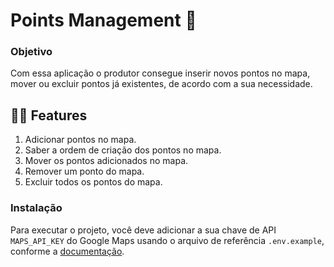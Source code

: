 # Points Management :memo:

### Objetivo

Com essa aplicação o produtor consegue inserir novos pontos no mapa, mover ou excluir pontos já existentes, de acordo com a sua necessidade.

## 👩‍🌾 Features

1. Adicionar pontos no mapa.
2. Saber a ordem de criação dos pontos no mapa.
3. Mover os pontos adicionados no mapa.
4. Remover um ponto do mapa.
5. Excluir todos os pontos do mapa.

### Instalação

Para executar o projeto, você deve adicionar a sua chave de API `MAPS_API_KEY` do Google Maps usando o arquivo de referência `.env.example`, conforme a [documentação](https://developers.google.cn/maps/documentation/android-sdk/get-api-key?hl=pt-br#add_key).

